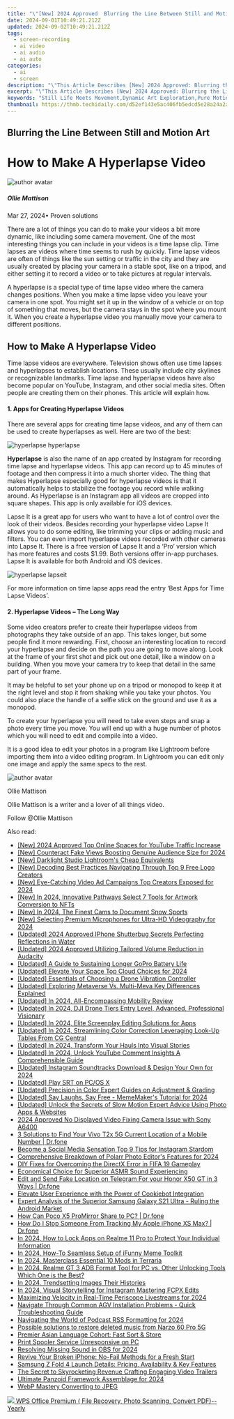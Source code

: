 ```yaml
---
title: "\"[New] 2024 Approved  Blurring the Line Between Still and Motion Art\""
date: 2024-09-01T10:49:21.212Z
updated: 2024-09-02T10:49:21.212Z
tags: 
  - screen-recording
  - ai video
  - ai audio
  - ai auto
categories: 
  - ai
  - screen
description: "\"This Article Describes [New] 2024 Approved: Blurring the Line Between Still and Motion Art\""
excerpt: "\"This Article Describes [New] 2024 Approved: Blurring the Line Between Still and Motion Art\""
keywords: "Still Life Meets Movement,Dynamic Art Exploration,Pure Motion Creation,Blurred Art Forms,Transcending Stillness,Interactive Art Dynamics,Kinetic Aesthetic Design"
thumbnail: https://thmb.techidaily.com/d52ef143e5ac406fb5edcd5e28a24a2a1379f299efd751d4b382d0440e3e89ad.jpg
---
```


## Blurring the Line Between Still and Motion Art

# How to Make A Hyperlapse Video

![author avatar](https://images.wondershare.com/filmora/article-images/ollie-mattison.jpg)

##### Ollie Mattison

 Mar 27, 2024• Proven solutions

There are a lot of things you can do to make your videos a bit more dynamic, like including some camera movement. One of the most interesting things you can include in your videos is a time lapse clip. Time lapses are videos where time seems to rush by quickly. Time lapse videos are often of things like the sun setting or traffic in the city and they are usually created by placing your camera in a stable spot, like on a tripod, and either setting it to record a video or to take pictures at regular intervals.

A hyperlapse is a special type of time lapse video where the camera changes positions. When you make a time lapse video you leave your camera in one spot. You might set it up in the window of a vehicle or on top of something that moves, but the camera stays in the spot where you mount it. When you create a hyperlapse video you manually move your camera to different positions.

## How to Make A Hyperlapse Video

Time lapse videos are everywhere. Television shows often use time lapses and hyperlapses to establish locations. These usually include city skylines or recognizable landmarks. Time lapse and hyperlapse videos have also become popular on YouTube, Instagram, and other social media sites. Often people are creating them on their phones. This article will explain how.

#### 1\. Apps for Creating Hyperlapse Videos

There are several apps for creating time lapse videos, and any of them can be used to create hyperlapses as well. Here are two of the best:

![hyperlapse hyperlapse](https://images.wondershare.com/filmora/article-images/hyperlapse-hyperlapse.JPG)

**Hyperlapse** is also the name of an app created by Instagram for recording time lapse and hyperlapse videos. This app can record up to 45 minutes of footage and then compress it into a much shorter video. The thing that makes Hyperlapse especially good for hyperlapse videos is that it automatically helps to stabilize the footage you record while walking around. As Hyperlapse is an Instagram app all videos are cropped into square shapes. This app is only available for iOS devices.

Lapse It is a great app for users who want to have a lot of control over the look of their videos. Besides recording your hyperlapse video Lapse It allows you to do some editing, like trimming your clips or adding music and filters. You can even import hyperlapse videos recorded with other cameras into Lapse It. There is a free version of Lapse It and a ‘Pro’ version which has more features and costs $1.99\. Both versions offer in-app purchases. Lapse It is available for both Android and iOS devices.

![hyperlapse lapseit](https://images.wondershare.com/filmora/article-images/hyperlapse-lapseit.JPG)

For more information on time lapse apps read the entry ‘Best Apps for Time Lapse Videos’.

#### 2\. Hyperlapse Videos – The Long Way

Some video creators prefer to create their hyperlapse videos from photographs they take outside of an app. This takes longer, but some people find it more rewarding. First, choose an interesting location to record your hyperlapse and decide on the path you are going to move along. Look at the frame of your first shot and pick out one detail, like a window on a building. When you move your camera try to keep that detail in the same part of your frame.

It may be helpful to set your phone up on a tripod or monopod to keep it at the right level and stop it from shaking while you take your photos. You could also place the handle of a selfie stick on the ground and use it as a monopod.

To create your hyperlapse you will need to take even steps and snap a photo every time you move. You will end up with a huge number of photos which you will need to edit and compile into a video.

It is a good idea to edit your photos in a program like Lightroom before importing them into a video editing program. In Lightroom you can edit only one image and apply the same specs to the rest.

![author avatar](https://images.wondershare.com/filmora/article-images/ollie-mattison.jpg)

Ollie Mattison

Ollie Mattison is a writer and a lover of all things video.

Follow @Ollie Mattison


<ins class="adsbygoogle"
     style="display:block"
     data-ad-format="autorelaxed"
     data-ad-client="ca-pub-7571918770474297"
     data-ad-slot="1223367746"></ins>



<ins class="adsbygoogle"
     style="display:block"
     data-ad-client="ca-pub-7571918770474297"
     data-ad-slot="8358498916"
     data-ad-format="auto"
     data-full-width-responsive="true"></ins>






<span class="atpl-alsoreadstyle">Also read:</span>
<div><ul>
<li><a href="https://fox-cloud.techidaily.com/new-2024-approved-top-online-spaces-for-youtube-traffic-increase/"><u>[New] 2024 Approved  Top Online Spaces for YouTube Traffic Increase</u></a></li>
<li><a href="https://facebook-record-videos.techidaily.com/new-counteract-fake-views-boosting-genuine-audience-size-for-2024/"><u>[New] Counteract Fake Views  Boosting Genuine Audience Size for 2024</u></a></li>
<li><a href="https://fox-cloud.techidaily.com/new-darklight-studio-lightrooms-cheap-equivalents/"><u>[New] Darklight Studio  Lightroom's Cheap Equivalents</u></a></li>
<li><a href="https://youtube-videos.techidaily.com/new-decoding-best-practices-navigating-through-top-9-free-logo-creators/"><u>[New] Decoding Best Practices  Navigating Through Top 9 Free Logo Creators</u></a></li>
<li><a href="https://facebook-record-videos.techidaily.com/new-eye-catching-video-ad-campaigns-top-creators-exposed-for-2024/"><u>[New] Eye-Catching Video Ad Campaigns  Top Creators Exposed for 2024</u></a></li>
<li><a href="https://fox-cloud.techidaily.com/new-in-2024-innovative-pathways-select-7-tools-for-artwork-conversion-to-nfts/"><u>[New] In 2024, Innovative Pathways  Select 7 Tools for Artwork Conversion to NFTs</u></a></li>
<li><a href="https://fox-cloud.techidaily.com/new-in-2024-the-finest-cams-to-document-snow-sports/"><u>[New] In 2024, The Finest Cams to Document Snow Sports</u></a></li>
<li><a href="https://fox-cloud.techidaily.com/new-selecting-premium-microphones-for-ultra-hd-videography-for-2024/"><u>[New] Selecting Premium Microphones for Ultra-HD Videography for 2024</u></a></li>
<li><a href="https://fox-cloud.techidaily.com/updated-2024-approved-iphone-shutterbug-secrets-perfecting-reflections-in-water/"><u>[Updated] 2024 Approved  IPhone Shutterbug Secrets  Perfecting Reflections in Water</u></a></li>
<li><a href="https://fox-cloud.techidaily.com/updated-2024-approved-utilizing-tailored-volume-reduction-in-audacity/"><u>[Updated] 2024 Approved  Utilizing Tailored Volume Reduction in Audacity</u></a></li>
<li><a href="https://fox-cloud.techidaily.com/updated-a-guide-to-sustaining-longer-gopro-battery-life/"><u>[Updated] A Guide to Sustaining Longer GoPro Battery Life</u></a></li>
<li><a href="https://fox-cloud.techidaily.com/updated-elevate-your-space-top-cloud-choices-for-2024/"><u>[Updated] Elevate Your Space  Top Cloud Choices for 2024</u></a></li>
<li><a href="https://fox-cloud.techidaily.com/updated-essentials-of-choosing-a-drone-vibration-controller/"><u>[Updated] Essentials of Choosing a Drone Vibration Controller</u></a></li>
<li><a href="https://fox-cloud.techidaily.com/updated-exploring-metaverse-vs-multi-meva-key-differences-explained/"><u>[Updated] Exploring Metaverse Vs. Multi-Meva  Key Differences Explained</u></a></li>
<li><a href="https://fox-cloud.techidaily.com/updated-in-2024-all-encompassing-mobility-review/"><u>[Updated] In 2024, All-Encompassing Mobility Review</u></a></li>
<li><a href="https://fox-cloud.techidaily.com/updated-in-2024-dji-drone-tiers-entry-level-advanced-professional-visionary/"><u>[Updated] In 2024, DJI Drone Tiers  Entry Level, Advanced, Professional Visionary</u></a></li>
<li><a href="https://fox-cloud.techidaily.com/updated-in-2024-elite-screenplay-editing-solutions-for-apps/"><u>[Updated] In 2024, Elite Screenplay Editing Solutions for Apps</u></a></li>
<li><a href="https://fox-cloud.techidaily.com/updated-in-2024-streamlining-color-correction-leveraging-look-up-tables-from-cg-central/"><u>[Updated] In 2024, Streamlining Color Correction  Leveraging Look-Up Tables From CG Central</u></a></li>
<li><a href="https://fox-cloud.techidaily.com/updated-in-2024-transform-your-hauls-into-visual-stories/"><u>[Updated] In 2024, Transform Your Hauls Into Visual Stories</u></a></li>
<li><a href="https://fox-cloud.techidaily.com/updated-in-2024-unlock-youtube-comment-insights-a-comprehensible-guide/"><u>[Updated] In 2024, Unlock YouTube Comment Insights  A Comprehensible Guide</u></a></li>
<li><a href="https://fox-cloud.techidaily.com/updated-instagram-soundtracks-download-and-design-your-own-for-2024/"><u>[Updated] Instagram Soundtracks  Download & Design Your Own for 2024</u></a></li>
<li><a href="https://fox-cloud.techidaily.com/updated-play-srt-on-pcos-x/"><u>[Updated] Play SRT on PC/OS X</u></a></li>
<li><a href="https://fox-cloud.techidaily.com/updated-precision-in-color-expert-guides-on-adjustment-and-grading/"><u>[Updated] Precision in Color  Expert Guides on Adjustment & Grading</u></a></li>
<li><a href="https://fox-cloud.techidaily.com/updated-say-laughs-say-free-mememakers-tutorial-for-2024/"><u>[Updated] Say Laughs, Say Free - MemeMaker's Tutorial for 2024</u></a></li>
<li><a href="https://fox-cloud.techidaily.com/updated-unlock-the-secrets-of-slow-motion-expert-advice-using-photo-apps-and-websites/"><u>[Updated] Unlock the Secrets of Slow Motion  Expert Advice Using Photo Apps & Websites</u></a></li>
<li><a href="https://extra-support.techidaily.com/2024-approved-no-displayed-video-fixing-camera-issue-with-sony-a6400/"><u>2024 Approved  No Displayed Video  Fixing Camera Issue with Sony A6400</u></a></li>
<li><a href="https://android-location-track.techidaily.com/3-solutions-to-find-your-vivo-t2x-5g-current-location-of-a-mobile-number-drfone-by-drfone-virtual-android/"><u>3 Solutions to Find Your Vivo T2x 5G Current Location of a Mobile Number | Dr.fone</u></a></li>
<li><a href="https://extra-information.techidaily.com/become-a-social-media-sensation-top-9-tips-for-instagram-stardom/"><u>Become a Social Media Sensation  Top 9 Tips for Instagram Stardom</u></a></li>
<li><a href="https://fox-cloud.techidaily.com/comprehensive-breakdown-of-polarr-photo-editors-features-for-2024/"><u>Comprehensive Breakdown of Polarr Photo Editor's Features for 2024</u></a></li>
<li><a href="https://win-able.techidaily.com/diy-fixes-for-overcoming-the-directx-error-in-fifa-19-gameplay/"><u>DIY Fixes for Overcoming the DirectX Error in FIFA 19 Gameplay</u></a></li>
<li><a href="https://fox-cloud.techidaily.com/economical-choice-for-superior-asmr-sound-experiencing/"><u>Economical Choice for Superior ASMR Sound Experiencing</u></a></li>
<li><a href="https://location-social.techidaily.com/edit-and-send-fake-location-on-telegram-for-your-honor-x50-gt-in-3-ways-drfone-by-drfone-virtual-android/"><u>Edit and Send Fake Location on Telegram For your Honor X50 GT in 3 Ways | Dr.fone</u></a></li>
<li><a href="https://fox-info.techidaily.com/elevate-user-experience-with-the-power-of-cookiebot-integration/"><u>Elevate User Experience with the Power of Cookiebot Integration</u></a></li>
<li><a href="https://buynow-help.techidaily.com/expert-analysis-of-the-superior-samsung-galaxy-s21-ultra-ruling-the-android-market/"><u>Expert Analysis of the Superior Samsung Galaxy S21 Ultra - Ruling the Android Market</u></a></li>
<li><a href="https://screen-mirror.techidaily.com/how-can-poco-x5-promirror-share-to-pc-drfone-by-drfone-android/"><u>How Can Poco X5 ProMirror Share to PC? | Dr.fone</u></a></li>
<li><a href="https://ios-location-track.techidaily.com/how-do-i-stop-someone-from-tracking-my-apple-iphone-xs-max-drfone-by-drfone-virtual-ios/"><u>How Do I Stop Someone From Tracking My Apple iPhone XS Max? | Dr.fone</u></a></li>
<li><a href="https://easy-unlock-android.techidaily.com/in-2024-how-to-lock-apps-on-realme-11-pro-to-protect-your-individual-information-by-drfone-android/"><u>In 2024, How to Lock Apps on Realme 11 Pro to Protect Your Individual Information</u></a></li>
<li><a href="https://fox-cloud.techidaily.com/in-2024-how-to-seamless-setup-of-ifunny-meme-toolkit/"><u>In 2024, How-To  Seamless Setup of iFunny Meme Toolkit</u></a></li>
<li><a href="https://screen-activity-recording.techidaily.com/in-2024-masterclass-essential-10-mods-in-terraria/"><u>In 2024, Masterclass  Essential 10 Mods in Terraria</u></a></li>
<li><a href="https://android-frp.techidaily.com/in-2024-realme-gt-3-adb-format-tool-for-pc-vs-other-unlocking-tools-which-one-is-the-best-by-drfone-android/"><u>In 2024, Realme GT 3 ADB Format Tool for PC vs. Other Unlocking Tools Which One is the Best?</u></a></li>
<li><a href="https://fox-cloud.techidaily.com/in-2024-trendsetting-images-their-histories/"><u>In 2024, Trendsetting Images  Their Histories</u></a></li>
<li><a href="https://instagram-clips.techidaily.com/in-2024-visual-storytelling-for-instagram-mastering-fcpx-edits/"><u>In 2024, Visual Storytelling for Instagram  Mastering FCPX Edits</u></a></li>
<li><a href="https://fox-cloud.techidaily.com/maximizing-velocity-in-real-time-periscope-livestreams-for-2024/"><u>Maximizing Velocity in Real-Time Periscope Livestreams for 2024</u></a></li>
<li><a href="https://tech-haven.techidaily.com/navigate-through-common-agv-installation-problems-quick-troubleshooting-guide/"><u>Navigate Through Common AGV Installation Problems - Quick Troubleshooting Guide</u></a></li>
<li><a href="https://fox-cloud.techidaily.com/navigating-the-world-of-podcast-rss-formatting-for-2024/"><u>Navigating the World of Podcast RSS Formatting for 2024</u></a></li>
<li><a href="https://review-topics.techidaily.com/possible-solutions-to-restore-deleted-music-from-narzo-60-pro-5g-by-fonelab-android-recover-music/"><u>Possible solutions to restore deleted music from Narzo 60 Pro 5G</u></a></li>
<li><a href="https://mondly-stories.techidaily.com/premier-asian-language-cohort-fast-sort-and-store/"><u>Premier Asian Language Cohort: Fast Sort & Store</u></a></li>
<li><a href="https://printer-issues.techidaily.com/print-spooler-service-unresponsive-on-pc/"><u>Print Spooler Service Unresponsive on PC</u></a></li>
<li><a href="https://screen-activity-recording.techidaily.com/resolving-missing-sound-in-obs-for-2024/"><u>Resolving Missing Sound in OBS for 2024</u></a></li>
<li><a href="https://fox-that.techidaily.com/revive-your-broken-iphone-no-fail-methods-for-a-fresh-start/"><u>Revive Your Broken iPhone: No-Fail Methods for a Fresh Start</u></a></li>
<li><a href="https://tech-recovery.techidaily.com/samsung-z-fold-4-launch-details-pricing-availability-and-key-features/"><u>Samsung Z Fold 4 Launch Details: Pricing, Availability & Key Features</u></a></li>
<li><a href="https://youtube-clips.techidaily.com/the-secret-to-skyrocketing-revenue-crafting-engaging-video-trailers/"><u>The Secret to Skyrocketing Revenue  Crafting Engaging Video Trailers</u></a></li>
<li><a href="https://fox-cloud.techidaily.com/ultimate-panzoid-framework-assemblage-for-2024/"><u>Ultimate Panzoid Framework Assemblage for 2024</u></a></li>
<li><a href="https://extra-lessons.techidaily.com/webp-mastery-converting-to-jpeg/"><u>WebP Mastery  Converting to JPEG</u></a></li>
</ul></div>

<!-- affiliate ads begin -->
<a href="https://secure.2checkout.com/order/checkout.php?PRODS=38729081&QTY=1&AFFILIATE=108875&CART=1"><img src="https://website-prod.cache.wpscdn.com/img/wps-spreadsheet-free-excel-editor-online-offline-1x.93e269d.png" border="0">
WPS Office Premium ( File Recovery, Photo Scanning, Convert PDF)--Yearly</a>
<!-- affiliate ads end -->